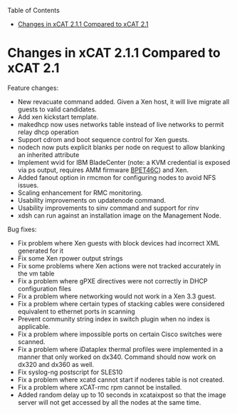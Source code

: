<!-- START doctoc generated TOC please keep comment here to allow auto update -->
<!-- DON'T EDIT THIS SECTION, INSTEAD RE-RUN doctoc TO UPDATE -->
Table of Contents

- [Changes in xCAT 2.1.1 Compared to xCAT 2.1](#changes-in-xcat-211-compared-to-xcat-21)

<!-- END doctoc generated TOC please keep comment here to allow auto update -->

# Changes in xCAT 2.1.1 Compared to xCAT 2.1

Feature changes: 

  * New revacuate command added. Given a Xen host, it will live migrate all guests to valid candidates. 
  * Add xen kickstart template. 
  * makedhcp now uses networks table instead of live networks to permit relay dhcp operation 
  * Support cdrom and boot sequence control for Xen guests. 
  * nodech now puts explicit blanks per node on request to allow blanking an inherited attribute 
  * Implement wvid for IBM BladeCenter (note: a KVM credential is exposed via ps output, requires AMM firmware [BPET46C](http://www-304.ibm.com/systems/support/supportsite.wss/docdisplay?lndocid=MIGR-5078305&brandind=5000020)) and Xen. 
  * Added fanout option in rmcmon for configuring nodes to avoid NFS issues. 
  * Scaling enhancement for RMC monitoring. 
  * Usability improvements on updatenode command. 
  * Usability improvements to sinv command and support for rinv 
  * xdsh can run against an installation image on the Management Node. 

Bug fixes: 

  * Fix problem where Xen guests with block devices had incorrect XML generated for it 
  * Fix some Xen rpower output strings 
  * Fix some problems where Xen actions were not tracked accurately in the vm table 
  * Fix a problem where gPXE directives were not correctly in DHCP configuration files 
  * Fix a problem where networking would not work in a Xen 3.3 guest. 
  * Fix a problem where certain types of stacking cables were considered equivalent to ethernet ports in scanning 
  * Prevent community string index in switch plugin when no index is applicable. 
  * Fix a problem where impossible ports on certain Cisco switches were scanned. 
  * Fix a problem where iDataplex thermal profiles were implemented in a manner that only worked on dx340. Command should now work on dx320 and dx360 as well. 
  * Fix syslog-ng postscript for SLES10 
  * Fix a problem where xcatd cannot start if noderes table is not created. 
  * Fix a problem where xCAT-rmc rpm cannot be installed. 
  * Added random delay up to 10 seconds in xcataixpost so that the image server will not get accessed by all the nodes at the same time. 

